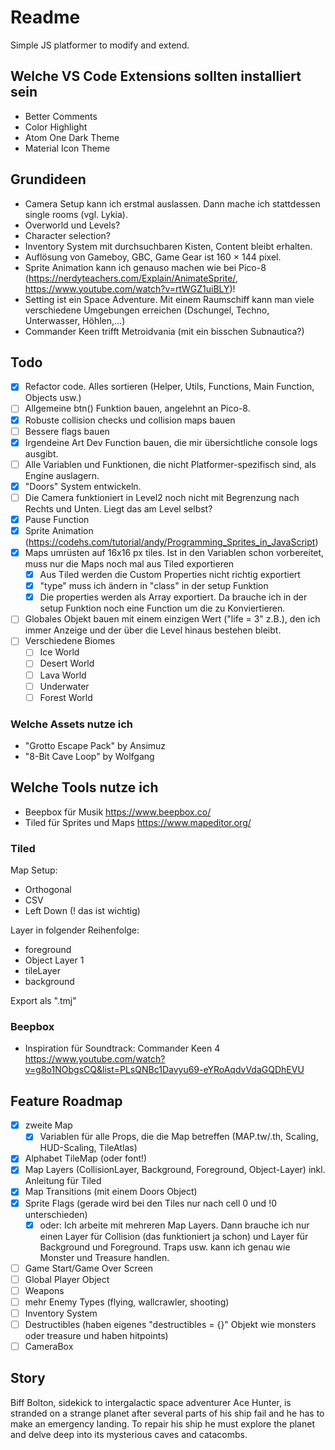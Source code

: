 # Readme

Simple JS platformer to modify and extend.

## Welche VS Code Extensions sollten installiert sein

- Better Comments
- Color Highlight
- Atom One Dark Theme
- Material Icon Theme

## Grundideen

- Camera Setup kann ich erstmal auslassen. Dann mache ich stattdessen single rooms (vgl. Lykia).
- Overworld und Levels?
- Character selection?
- Inventory System mit durchsuchbaren Kisten, Content bleibt erhalten.
- Auflösung von Gameboy, GBC, Game Gear ist 160 × 144 pixel.
- Sprite Animation kann ich genauso machen wie bei Pico-8 (<https://nerdyteachers.com/Explain/AnimateSprite/>, <https://www.youtube.com/watch?v=rtWGZ1uiBLY>)!
- Setting ist ein Space Adventure. Mit einem Raumschiff kann man viele verschiedene Umgebungen erreichen (Dschungel, Techno, Unterwasser, Höhlen,...)
- Commander Keen trifft Metroidvania (mit ein bisschen Subnautica?)

## Todo

- [x] Refactor code. Alles sortieren (Helper, Utils, Functions, Main Function, Objects usw.)
- [ ] Allgemeine btn() Funktion bauen, angelehnt an Pico-8.
- [x] Robuste collision checks und collision maps bauen
- [ ] Bessere flags bauen
- [x] Irgendeine Art Dev Function bauen, die mir übersichtliche console logs ausgibt.
- [ ] Alle Variablen und Funktionen, die nicht Platformer-spezifisch sind, als Engine auslagern.
- [x] "Doors" System entwickeln.
- [ ] Die Camera funktioniert in Level2 noch nicht mit Begrenzung nach Rechts und Unten. Liegt das am Level selbst?
- [x] Pause Function
- [x] Sprite Animation (<https://codehs.com/tutorial/andy/Programming_Sprites_in_JavaScript>)
- [x] Maps umrüsten auf 16x16 px tiles. Ist in den Variablen schon vorbereitet, muss nur die Maps noch mal aus Tiled exportieren
  - [x] Aus Tiled werden die Custom Properties nicht richtig exportiert
  - [x] "type" muss ich ändern in "class" in der setup Funktion
  - [x] Die properties werden als Array exportiert. Da brauche ich in der setup Funktion noch eine Function um die zu Konviertieren.
- [ ] Globales Objekt bauen mit einem einzigen Wert ("life = 3" z.B.), den ich immer Anzeige und der über die Level hinaus bestehen bleibt.
- [ ] Verschiedene Biomes
  - [ ] Ice World
  - [ ] Desert World
  - [ ] Lava World
  - [ ] Underwater
  - [ ] Forest World

### Welche Assets nutze ich

- "Grotto Escape Pack" by Ansimuz
- "8-Bit Cave Loop" by Wolfgang

## Welche Tools nutze ich

- Beepbox für Musik <https://www.beepbox.co/>
- Tiled für Sprites und Maps <https://www.mapeditor.org/>

### Tiled

Map Setup:

- Orthogonal
- CSV
- Left Down (! das ist wichtig)

Layer in folgender Reihenfolge:

- foreground
- Object Layer 1
- tileLayer
- background

Export als ".tmj"

### Beepbox

- Inspiration für Soundtrack: Commander Keen 4 <https://www.youtube.com/watch?v=g8o1NObgsCQ&list=PLsQNBc1Davyu69-eYRoAqdvVdaGQDhEVU>

## Feature Roadmap

- [x] zweite Map
  - [x] Variablen für alle Props, die die Map betreffen (MAP.tw/.th, Scaling, HUD-Scaling, TileAtlas)
- [x] Alphabet TileMap (oder font!)
- [x] Map Layers (CollisionLayer, Background, Foreground, Object-Layer) inkl. Anleitung für Tiled
- [x] Map Transitions (mit einem Doors Object)
- [x] Sprite Flags (gerade wird bei den Tiles nur nach cell 0 und !0 unterschieden)
  - [x] oder: Ich arbeite mit mehreren Map Layers. Dann brauche ich nur einen Layer für Collision (das funktioniert ja schon) und Layer für Background und Foreground. Traps usw. kann ich genau wie Monster und Treasure handlen.
- [ ] Game Start/Game Over Screen
- [ ] Global Player Object
- [ ] Weapons
- [ ] mehr Enemy Types (flying, wallcrawler, shooting)
- [ ] Inventory System
- [ ] Destructibles (haben eigenes "destructibles = {}" Objekt wie monsters oder treasure und haben hitpoints)
- [ ] CameraBox

## Story

Biff Bolton, sidekick to intergalactic space adventurer Ace Hunter, is stranded on a strange planet after several parts of his ship fail and he has to make an emergency landing. To repair his ship he must explore the planet and delve deep into its mysterious caves and catacombs.

